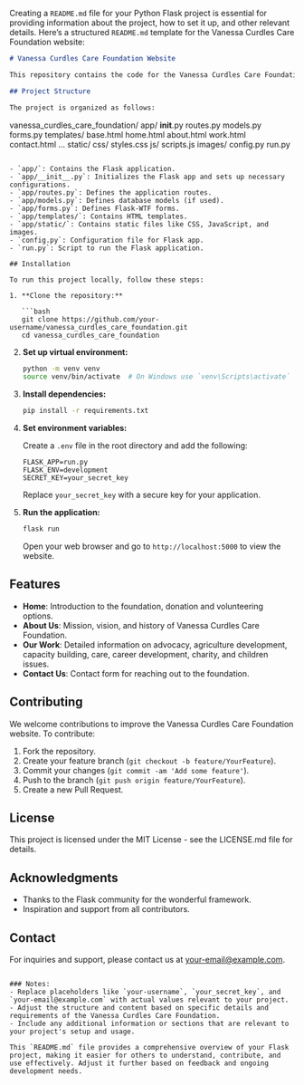 Creating a `README.md` file for your Python Flask project is essential for providing information about the project, how to set it up, and other relevant details. Here’s a structured `README.md` template for the Vanessa Curdles Care Foundation website:

```markdown
# Vanessa Curdles Care Foundation Website

This repository contains the code for the Vanessa Curdles Care Foundation website, built using Python and Flask.

## Project Structure

The project is organized as follows:

```
vanessa_curdles_care_foundation/
    app/
        __init__.py
        routes.py
        models.py
        forms.py
        templates/
            base.html
            home.html
            about.html
            work.html
            contact.html
            ...
        static/
            css/
                styles.css
            js/
                scripts.js
            images/
    config.py
    run.py
```

- `app/`: Contains the Flask application.
- `app/__init__.py`: Initializes the Flask app and sets up necessary configurations.
- `app/routes.py`: Defines the application routes.
- `app/models.py`: Defines database models (if used).
- `app/forms.py`: Defines Flask-WTF forms.
- `app/templates/`: Contains HTML templates.
- `app/static/`: Contains static files like CSS, JavaScript, and images.
- `config.py`: Configuration file for Flask app.
- `run.py`: Script to run the Flask application.

## Installation

To run this project locally, follow these steps:

1. **Clone the repository:**

   ```bash
   git clone https://github.com/your-username/vanessa_curdles_care_foundation.git
   cd vanessa_curdles_care_foundation
   ```

2. **Set up virtual environment:**

   ```bash
   python -m venv venv
   source venv/bin/activate  # On Windows use `venv\Scripts\activate`
   ```

3. **Install dependencies:**

   ```bash
   pip install -r requirements.txt
   ```

4. **Set environment variables:**

   Create a `.env` file in the root directory and add the following:

   ```
   FLASK_APP=run.py
   FLASK_ENV=development
   SECRET_KEY=your_secret_key
   ```

   Replace `your_secret_key` with a secure key for your application.

5. **Run the application:**

   ```bash
   flask run
   ```

   Open your web browser and go to `http://localhost:5000` to view the website.

## Features

- **Home**: Introduction to the foundation, donation and volunteering options.
- **About Us**: Mission, vision, and history of Vanessa Curdles Care Foundation.
- **Our Work**: Detailed information on advocacy, agriculture development, capacity building, care, career development, charity, and children issues.
- **Contact Us**: Contact form for reaching out to the foundation.

## Contributing

We welcome contributions to improve the Vanessa Curdles Care Foundation website. To contribute:

1. Fork the repository.
2. Create your feature branch (`git checkout -b feature/YourFeature`).
3. Commit your changes (`git commit -am 'Add some feature'`).
4. Push to the branch (`git push origin feature/YourFeature`).
5. Create a new Pull Request.

## License

This project is licensed under the MIT License - see the LICENSE.md file for details.

## Acknowledgments

- Thanks to the Flask community for the wonderful framework.
- Inspiration and support from all contributors.

## Contact

For inquiries and support, please contact us at [your-email@example.com](mailto:your-email@example.com).
```

### Notes:
- Replace placeholders like `your-username`, `your_secret_key`, and `your-email@example.com` with actual values relevant to your project.
- Adjust the structure and content based on specific details and requirements of the Vanessa Curdles Care Foundation.
- Include any additional information or sections that are relevant to your project's setup and usage.

This `README.md` file provides a comprehensive overview of your Flask project, making it easier for others to understand, contribute, and use effectively. Adjust it further based on feedback and ongoing development needs.
